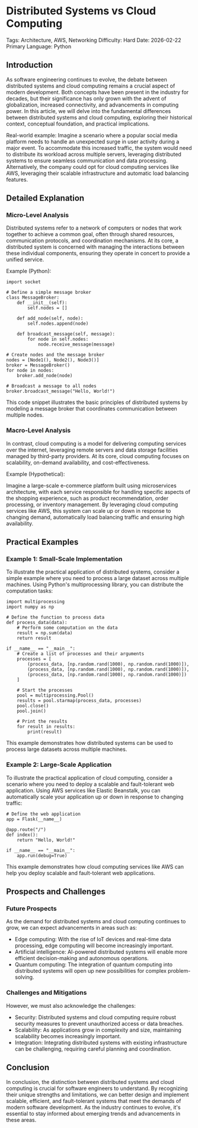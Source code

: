 # Distributed Systems vs Cloud Computing
Tags: Architecture, AWS, Networking
Difficulty: Hard
Date: 2026-02-22
Primary Language: Python


## Introduction

As software engineering continues to evolve, the debate between distributed systems and cloud computing remains a crucial aspect of modern development. Both concepts have been present in the industry for decades, but their significance has only grown with the advent of globalization, increased connectivity, and advancements in computing power. In this article, we will delve into the fundamental differences between distributed systems and cloud computing, exploring their historical context, conceptual foundation, and practical implications.

Real-world example: Imagine a scenario where a popular social media platform needs to handle an unexpected surge in user activity during a major event. To accommodate this increased traffic, the system would need to distribute its workload across multiple servers, leveraging distributed systems to ensure seamless communication and data processing. Alternatively, the company could opt for cloud computing services like AWS, leveraging their scalable infrastructure and automatic load balancing features.

## Detailed Explanation

### Micro-Level Analysis

Distributed systems refer to a network of computers or nodes that work together to achieve a common goal, often through shared resources, communication protocols, and coordination mechanisms. At its core, a distributed system is concerned with managing the interactions between these individual components, ensuring they operate in concert to provide a unified service.

Example (Python):

```
import socket

# Define a simple message broker
class MessageBroker:
    def __init__(self):
        self.nodes = []

    def add_node(self, node):
        self.nodes.append(node)

    def broadcast_message(self, message):
        for node in self.nodes:
            node.receive_message(message)

# Create nodes and the message broker
nodes = [Node1(), Node2(), Node3()]
broker = MessageBroker()
for node in nodes:
    broker.add_node(node)

# Broadcast a message to all nodes
broker.broadcast_message("Hello, World!")

```

This code snippet illustrates the basic principles of distributed systems by modeling a message broker that coordinates communication between multiple nodes.

### Macro-Level Analysis

In contrast, cloud computing is a model for delivering computing services over the internet, leveraging remote servers and data storage facilities managed by third-party providers. At its core, cloud computing focuses on scalability, on-demand availability, and cost-effectiveness.

Example (Hypothetical):

Imagine a large-scale e-commerce platform built using microservices architecture, with each service responsible for handling specific aspects of the shopping experience, such as product recommendation, order processing, or inventory management. By leveraging cloud computing services like AWS, this system can scale up or down in response to changing demand, automatically load balancing traffic and ensuring high availability.

## Practical Examples

### Example 1: Small-Scale Implementation

To illustrate the practical application of distributed systems, consider a simple example where you need to process a large dataset across multiple machines. Using Python's multiprocessing library, you can distribute the computation tasks:

```
import multiprocessing
import numpy as np

# Define the function to process data
def process_data(data):
    # Perform some computation on the data
    result = np.sum(data)
    return result

if __name__ == "__main__":
    # Create a list of processes and their arguments
    processes = [
        (process_data, [np.random.rand(1000), np.random.rand(1000)]),
        (process_data, [np.random.rand(1000), np.random.rand(1000)]),
        (process_data, [np.random.rand(1000), np.random.rand(1000)])
    ]

    # Start the processes
    pool = multiprocessing.Pool()
    results = pool.starmap(process_data, processes)
    pool.close()
    pool.join()

    # Print the results
    for result in results:
        print(result)

```

This example demonstrates how distributed systems can be used to process large datasets across multiple machines.

### Example 2: Large-Scale Application

To illustrate the practical application of cloud computing, consider a scenario where you need to deploy a scalable and fault-tolerant web application. Using AWS services like Elastic Beanstalk, you can automatically scale your application up or down in response to changing traffic:

```
# Define the web application
app = Flask(__name__)

@app.route("/")
def index():
    return "Hello, World!"

if __name__ == "__main__":
    app.run(debug=True)

```

This example demonstrates how cloud computing services like AWS can help you deploy scalable and fault-tolerant web applications.

## Prospects and Challenges

### Future Prospects

As the demand for distributed systems and cloud computing continues to grow, we can expect advancements in areas such as:

* Edge computing: With the rise of IoT devices and real-time data processing, edge computing will become increasingly important.
* Artificial intelligence: AI-powered distributed systems will enable more efficient decision-making and autonomous operations.
* Quantum computing: The integration of quantum computing into distributed systems will open up new possibilities for complex problem-solving.

### Challenges and Mitigations

However, we must also acknowledge the challenges:

* Security: Distributed systems and cloud computing require robust security measures to prevent unauthorized access or data breaches.
* Scalability: As applications grow in complexity and size, maintaining scalability becomes increasingly important.
* Integration: Integrating distributed systems with existing infrastructure can be challenging, requiring careful planning and coordination.

## Conclusion

In conclusion, the distinction between distributed systems and cloud computing is crucial for software engineers to understand. By recognizing their unique strengths and limitations, we can better design and implement scalable, efficient, and fault-tolerant systems that meet the demands of modern software development. As the industry continues to evolve, it's essential to stay informed about emerging trends and advancements in these areas.